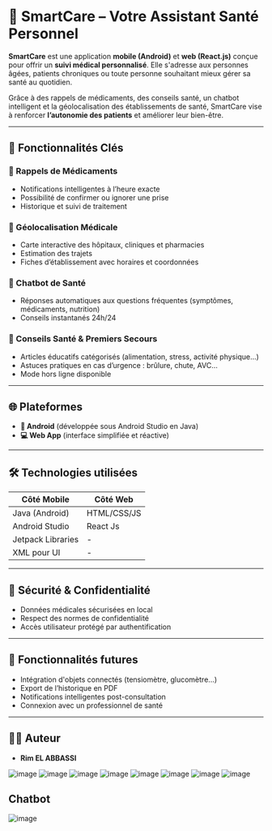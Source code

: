 # 💙 SmartCare – Votre Assistant Santé Personnel

**SmartCare** est une application **mobile (Android)** et **web (React.js)** conçue pour offrir un **suivi médical personnalisé**. Elle s'adresse aux personnes âgées, patients chroniques ou toute personne souhaitant mieux gérer sa santé au quotidien.

Grâce à des rappels de médicaments, des conseils santé, un chatbot intelligent et la géolocalisation des établissements de santé, SmartCare vise à renforcer **l’autonomie des patients** et améliorer leur bien-être.

---

## 📱 Fonctionnalités Clés

### 🔔 Rappels de Médicaments
- Notifications intelligentes à l’heure exacte
- Possibilité de confirmer ou ignorer une prise
- Historique et suivi de traitement

### 📍 Géolocalisation Médicale
- Carte interactive des hôpitaux, cliniques et pharmacies
- Estimation des trajets
- Fiches d’établissement avec horaires et coordonnées

### 💬 Chatbot de Santé
- Réponses automatiques aux questions fréquentes (symptômes, médicaments, nutrition)
- Conseils instantanés 24h/24

### 🧠 Conseils Santé & Premiers Secours
- Articles éducatifs catégorisés (alimentation, stress, activité physique...)
- Astuces pratiques en cas d’urgence : brûlure, chute, AVC…
- Mode hors ligne disponible

---

## 🌐 Plateformes

- **📱 Android** (développée sous Android Studio en Java)
- **💻 Web App** (interface simplifiée et réactive)

---

## 🛠️ Technologies utilisées

| Côté Mobile           | Côté Web             |
|----------------------|----------------------|
| Java (Android)       | HTML/CSS/JS          |
| Android Studio       |React Js              |
| Jetpack Libraries    | -                    |
| XML pour UI          | -                    |

---


## 🔐 Sécurité & Confidentialité

- Données médicales sécurisées en local
- Respect des normes de confidentialité
- Accès utilisateur protégé par authentification

---

## 🚀 Fonctionnalités futures

- Intégration d'objets connectés (tensiomètre, glucomètre…)
- Export de l’historique en PDF
- Notifications intelligentes post-consultation
- Connexion avec un professionnel de santé

---

## 👩‍💻 Auteur

- **Rim EL ABBASSI**

![image](https://github.com/user-attachments/assets/9a77c7ee-f86d-42fd-87f4-6d0ac7344a38)
![image](https://github.com/user-attachments/assets/a15e1500-3803-45e4-a8e4-1745cbf2ea68)
![image](https://github.com/user-attachments/assets/62aab5e0-decf-43ae-b9ad-92f8da6bac9d)
![image](https://github.com/user-attachments/assets/8b74a588-b1d8-478e-9abd-f145460b1851)
![image](https://github.com/user-attachments/assets/59731e64-d6c1-4062-8c53-6e59c257065b)
![image](https://github.com/user-attachments/assets/dfa9bcfe-9f8e-412a-9add-3d38111cfc84)
![image](https://github.com/user-attachments/assets/a4bdc0fb-dc8a-401c-a1dc-74a1028cc6fc)
![image](https://github.com/user-attachments/assets/46de655d-d2a1-4bfc-a363-d86a0a7ecab9)
## Chatbot
![image](https://github.com/user-attachments/assets/2c248bd2-7f24-4a69-84a0-99dc6ba0bda2)




